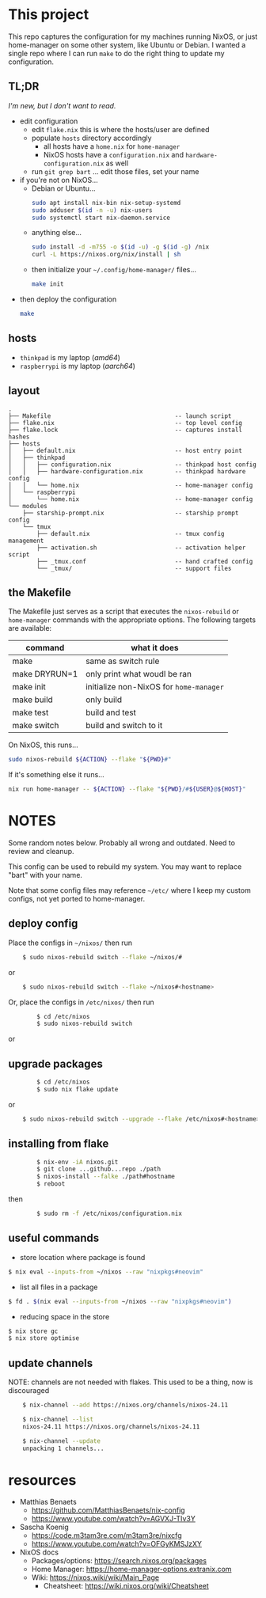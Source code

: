 # This project

This repo captures the configuration for my machines running NixOS, or just home-manager
on some other system, like Ubuntu or Debian.  I wanted a single repo where I can run
`make` to do the right thing to update my configuration.

## TL;DR

*I'm new, but I don't want to read.*

- edit configuration
  - edit `flake.nix` this is where the hosts/user are defined
  - populate `hosts` directory accordingly
    - all hosts have a `home.nix` for `home-manager`
    - NixOS hosts have a `configuration.nix` and `hardware-configuration.nix` as well
  - run `git grep bart` ... edit those files, set your name
- if you're not on NixOS...
  - Debian or Ubuntu...
    ```sh
    sudo apt install nix-bin nix-setup-systemd
    sudo adduser $(id -n -u) nix-users
    sudo systemctl start nix-daemon.service
    ```
  - anything else...
    ```sh
    sudo install -d -m755 -o $(id -u) -g $(id -g) /nix
    curl -L https://nixos.org/nix/install | sh
    ```
  - then initialize your `~/.config/home-manager/` files...
    ```sh
    make init
    ```
- then deploy the configuration
    ```sh
    make
    ```

## hosts

- `thinkpad` is my laptop (*amd64*)
- `raspberrypi` is my laptop (*aarch64*)

## layout
```
.
├── Makefile                                   -- launch script
├── flake.nix                                  -- top level config
├── flake.lock                                 -- captures install hashes
├── hosts
│   ├── default.nix                            -- host entry point
│   ├── thinkpad
│   │   ├── configuration.nix                  -- thinkpad host config
│   │   ├── hardware-configuration.nix         -- thinkpad hardware config
│   │   └── home.nix                           -- home-manager config
│   └── raspberrypi
│       └── home.nix                           -- home-manager config
└── modules
    ├── starship-prompt.nix                    -- starship prompt config
    └── tmux
        ├── default.nix                        -- tmux config management
        ├── activation.sh                      -- activation helper script
        ├── _tmux.conf                         -- hand crafted config
        └── _tmux/                             -- support files
```

## the Makefile

The Makefile just serves as a script that executes the `nixos-rebuild` or `home-manager`
commands with the appropriate options.  The following targets are available:

| command       | what it does |
|---------------|--------------|
| make          | same as switch rule |
| make DRYRUN=1 | only print what woudl be ran |
| make init     | initialize non-NixOS for `home-manager` |
| make build    | only build   |
| make test     | build and test |
| make switch   | build and switch to it |


On NixOS, this runs...
```sh
sudo nixos-rebuild ${ACTION} --flake "${PWD}#"
```

If it's something else it runs...
```sh
nix run home-manager -- ${ACTION} --flake "${PWD}/#${USER}@${HOST}"
```




# NOTES

Some random notes below.  Probably all wrong and outdated.  Need to review and cleanup.

This config can be used to rebuild my system.  You may want to replace "bart" with your name.

Note that some config files may reference `~/etc/` where I keep my custom configs, not yet ported to home-manager.

## deploy config

Place the configs in `~/nixos/` then run
```sh
	$ sudo nixos-rebuild switch --flake ~/nixos/#
```
or
```sh
	$ sudo nixos-rebuild switch --flake ~/nixos#<hostname>
```

Or, place the configs in `/etc/nixos/` then run

```sh
        $ cd /etc/nixos
        $ sudo nixos-rebuild switch
```
or

## upgrade packages

```sh
        $ cd /etc/nixos
        $ sudo nix flake update
```
or
```sh
	$ sudo nixos-rebuild switch --upgrade --flake /etc/nixos#<hostname>
```

## installing from flake

```sh
        $ nix-env -iA nixos.git
        $ git clone ...github...repo ./path
        $ nixos-install --falke ./path#hostname
        $ reboot
```
then
```sh
        $ sudo rm -f /etc/nixos/configuration.nix
```

## useful commands

- store location where package is found
``` sh
$ nix eval --inputs-from ~/nixos --raw "nixpkgs#neovim"
```
- list all files in a package
``` sh
$ fd . $(nix eval --inputs-from ~/nixos --raw "nixpkgs#neovim")
```
- reducing space in the store
```sh
$ nix store gc
$ nix store optimise
```

## update channels

NOTE: channels are not needed with flakes.  This used to be a thing, now is discouraged

```sh
	$ nix-channel --add https://nixos.org/channels/nixos-24.11

	$ nix-channel --list 
	nixos-24.11 https://nixos.org/channels/nixos-24.11

	$ nix-channel --update
	unpacking 1 channels...
```

# resources

- Matthias Benaets
    - https://github.com/MatthiasBenaets/nix-config
    - https://www.youtube.com/watch?v=AGVXJ-TIv3Y
- Sascha Koenig
    - https://code.m3tam3re.com/m3tam3re/nixcfg
    - https://www.youtube.com/watch?v=OFGyKMSJzXY
- NixOS docs
    - Packages/options: https://search.nixos.org/packages
    - Home Manager: https://home-manager-options.extranix.com
    - Wiki: https://nixos.wiki/wiki/Main_Page
        - Cheatsheet: https://wiki.nixos.org/wiki/Cheatsheet
